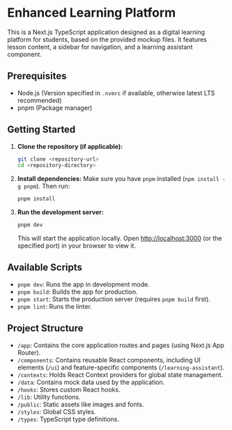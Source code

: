 # Enhanced Learning Platform

This is a Next.js TypeScript application designed as a digital learning platform for students, based on the provided mockup files. It features lesson content, a sidebar for navigation, and a learning assistant component.

## Prerequisites

*   Node.js (Version specified in `.nvmrc` if available, otherwise latest LTS recommended)
*   pnpm (Package manager)

## Getting Started

1.  **Clone the repository (if applicable):**
    ```bash
    git clone <repository-url>
    cd <repository-directory>
    ```

2.  **Install dependencies:**
    Make sure you have `pnpm` installed (`npm install -g pnpm`). Then run:
    ```bash
    pnpm install
    ```

3.  **Run the development server:**
    ```bash
    pnpm dev
    ```
    This will start the application locally. Open [http://localhost:3000](http://localhost:3000) (or the specified port) in your browser to view it.

## Available Scripts

*   `pnpm dev`: Runs the app in development mode.
*   `pnpm build`: Builds the app for production.
*   `pnpm start`: Starts the production server (requires `pnpm build` first).
*   `pnpm lint`: Runs the linter.

## Project Structure

*   `/app`: Contains the core application routes and pages (using Next.js App Router).
*   `/components`: Contains reusable React components, including UI elements (`/ui`) and feature-specific components (`/learning-assistant`).
*   `/contexts`: Holds React Context providers for global state management.
*   `/data`: Contains mock data used by the application.
*   `/hooks`: Stores custom React hooks.
*   `/lib`: Utility functions.
*   `/public`: Static assets like images and fonts.
*   `/styles`: Global CSS styles.
*   `/types`: TypeScript type definitions.
